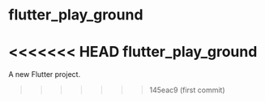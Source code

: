 # flutter_play_ground
<<<<<<< HEAD
flutter_play_ground
=======

A new Flutter project.
>>>>>>> 145eac9 (first commit)
